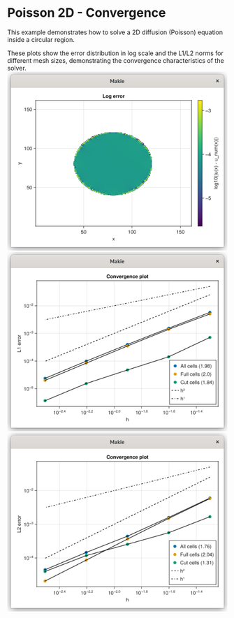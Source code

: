 # Poisson 2D - Convergence

This example demonstrates how to solve a 2D diffusion (Poisson) equation inside a circular region.

These plots show the error distribution in log scale and the L1/L2 norms for different mesh sizes, demonstrating the convergence characteristics of the solver.
![](assets/poisson_2d_1ph/poisson_2D_log_error.png)
![](assets/poisson_2d_1ph/poisson_2D_conv_l1.png)
![](assets/poisson_2d_1ph/poisson_2D_conv_l2.png)

